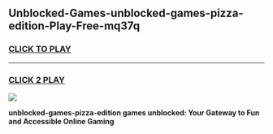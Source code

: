 
## Unblocked-Games-unblocked-games-pizza-edition-Play-Free-mq37q
<h3>
<a href="https://premium76.site?title=unblocked-games-pizza-edition&ref=22A">CLICK TO PLAY</a></h3>
<hr>

<h3>
<a href="https://premium76.site?title=unblocked-games-pizza-edition&ref=22A">CLICK 2 PLAY</a>
  
</h3>

<a href="https://premium76.site?title=unblocked-games-pizza-edition&ref=22A"><img src="https://clearcache.store/games.png"></a>


**unblocked-games-pizza-edition games unblocked: Your Gateway to Fun and Accessible Online Gaming**
